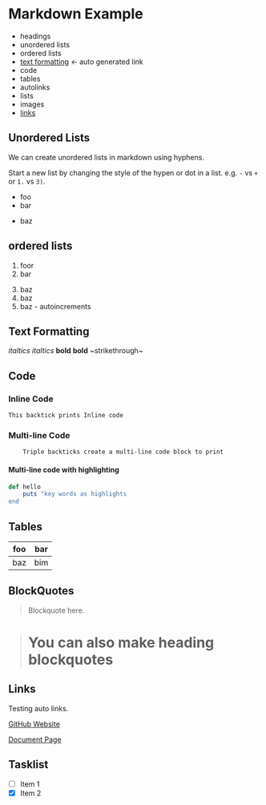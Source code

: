 # Markdown Example

- headings
- unordered lists
- ordered lists
- [text formatting](#text-formatting) <- auto generated link
- code
- tables
- autolinks
- lists
- images
- [links](#links)


## Unordered Lists

We can create unordered lists in markdown using hyphens. 

Start a new list by changing the style of the hypen or dot in a list. e.g. `-` vs `+` or `1.` vs `3)`. 

- foo
- bar 
+ baz 

## ordered lists

1. foor
2. bar 
3) baz 
3) baz
3) baz - autoincrements

## Text Formatting 

_italtics_
*italtics* 
__bold__
**bold**
~strikethrough~

## Code

### Inline Code

`This backtick prints Inline code`

### Multi-line Code 

```
    Triple backticks create a multi-line code block to print
```

####  Multi-line code with highlighting

```  rb
def hello
    puts "key words as highlights
end 
```

## Tables 

| foo |  bar |
| ---  |  --- | 
| baz | bim | 

## BlockQuotes

> Blockquote here. 

> # You can also make heading blockquotes


## Links

Testing auto links. 

[GitHub Website](https://github.com)

[Document Page](./DocumentLink.md)

## Tasklist

- [ ] Item 1
- [x] Item 2 